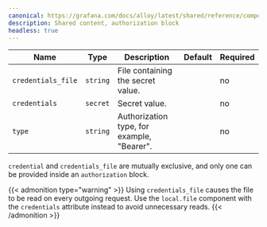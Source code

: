 ```yaml
---
canonical: https://grafana.com/docs/alloy/latest/shared/reference/components/authorization-block/
description: Shared content, authorization block
headless: true
---
```


| Name               | Type     | Description                                | Default | Required |
| ------------------ | -------- | ------------------------------------------ | ------- | -------- |
| `credentials_file` | `string` | File containing the secret value.          |         | no       |
| `credentials`      | `secret` | Secret value.                              |         | no       |
| `type`             | `string` | Authorization type, for example, "Bearer". |         | no       |

`credential` and `credentials_file` are mutually exclusive, and only one can be provided inside an `authorization` block.

{{< admonition type="warning" >}}
Using `credentials_file` causes the file to be read on every outgoing request.
Use the `local.file` component with the `credentials` attribute instead to avoid unnecessary reads.
{{< /admonition >}}
